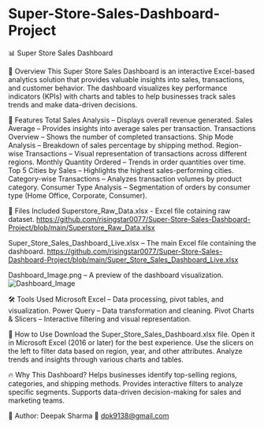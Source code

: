 # Super-Store-Sales-Dashboard-Project

📊 Super Store Sales Dashboard

📝 Overview
This Super Store Sales Dashboard is an interactive Excel-based analytics solution that provides valuable insights into sales, transactions, and customer behavior. The dashboard visualizes key performance indicators (KPIs) with charts and tables to help businesses track sales trends and make data-driven decisions.

📌 Features
Total Sales Analysis – Displays overall revenue generated.
Sales Average – Provides insights into average sales per transaction.
Transactions Overview – Shows the number of completed transactions.
Ship Mode Analysis – Breakdown of sales percentage by shipping method.
Region-wise Transactions – Visual representation of transactions across different regions.
Monthly Quantity Ordered – Trends in order quantities over time.
Top 5 Cities by Sales – Highlights the highest sales-performing cities.
Category-wise Transactions – Analyzes transaction volumes by product category.
Consumer Type Analysis – Segmentation of orders by consumer type (Home Office, Corporate, Consumer).

📂 Files Included
Superstore_Raw_Data.xlsx - Excel file cotaining raw dataset.
https://github.com/risingstar0077/Super-Store-Sales-Dashboard-Project/blob/main/Superstore_Raw_Data.xlsx

Super_Store_Sales_Dashboard_Live.xlsx – The main Excel file containing the dashboard.
https://github.com/risingstar0077/Super-Store-Sales-Dashboard-Project/blob/main/Super_Store_Sales_Dashboard_Live.xlsx

Dashboard_Image.png – A preview of the dashboard visualization.
![Dashboard_Image](https://github.com/user-attachments/assets/c05a935b-8d42-470b-a3d9-5552dad287c0)


🛠️ Tools Used
Microsoft Excel – Data processing, pivot tables, and visualization.
Power Query – Data transformation and cleaning.
Pivot Charts & Slicers – Interactive filtering and visual representation.

🚀 How to Use
Download the Super_Store_Sales_Dashboard.xlsx file.
Open it in Microsoft Excel (2016 or later) for the best experience.
Use the slicers on the left to filter data based on region, year, and other attributes.
Analyze trends and insights through various charts and tables.

🔥 Why This Dashboard?
Helps businesses identify top-selling regions, categories, and shipping methods.
Provides interactive filters to analyze specific segments.
Supports data-driven decision-making for sales and marketing teams.

📌 Author:
Deepak Sharma
📧 dpk9138@gmail.com
